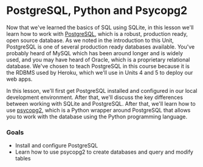 [//]: <> (name: PostgreSQL, Python and Psycopg2)
[//]: <> (author: Benjamin White)
[//]: <> (type: intro)

#  PostgreSQL, Python and Psycopg2

Now that we've learned the basics of SQL using SQLite, in this lesson we'll learn how to work with [PostgreSQL](http://www.postgresql.org/), which is a robust, production ready, open source database. As we noted in the introduction to this Unit, PostgreSQL is one of several production ready databases available. You've probably heard of MySQL which has been around longer and is widely used, and you may have heard of Oracle, which is a proprietary relational database. We've chosen to teach PostgreSQL in this course because it is the RDBMS used by Heroku, which we'll use in Units 4 and 5 to deploy our web apps. 

In this lesson, we'll first get PostgreSQL installed and configured in our local development environment. After that, we'll discuss the key differences between working with SQLite and PostgreSQL. After that, we'll learn how to use [psycopg2](http://initd.org/psycopg/), which is a Python wrapper around PostgreSQL that allows you to work with the database using the Python programming language.


### Goals

*   Install and configure PostgreSQL 
*   Learn how to use psycopg2 to create databases and query and modify tables

